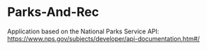 # Parks-And-Rec
Application based on the National Parks Service API: https://www.nps.gov/subjects/developer/api-documentation.htm#/

